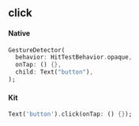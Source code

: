 ## click

#### Native

```dart
GestureDetector(
  behavior: HitTestBehavior.opaque,
  onTap: () {},
  child: Text("button"),
);
```

#### Kit

```dart
Text('button').click(onTap: () {});
```

